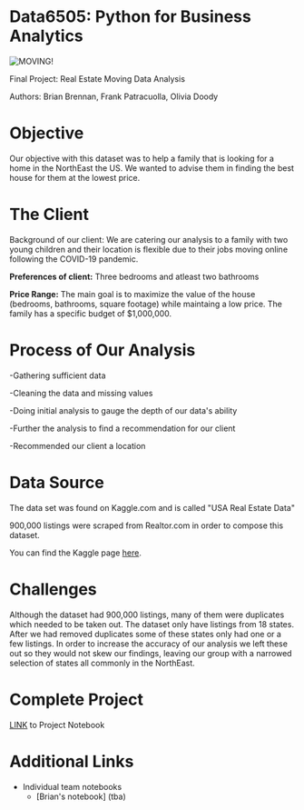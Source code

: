 # Data6505: Python for Business Analytics 
![MOVING!](https://media.istockphoto.com/id/1288083160/vector/happy-family-moving-into-new-house-flat-vector-illustration.jpg?s=170667a&w=0&k=20&c=6Q9wfa-kTLMxk6O_8D1pTmyaBDQzTbICXpSv7TtWo3g=)

Final Project: Real Estate Moving Data Analysis

Authors: Brian Brennan, Frank Patracuolla, Olivia Doody
 
 # Objective
  Our objective with this dataset was to help a family that is looking for a home in the NorthEast the US. We wanted to advise them in finding the best house for them at the lowest price.
  
 # The Client
  Background of our client:
     We are catering our analysis to a family with two young children and their location is flexible due to their jobs moving online following the COVID-19 pandemic. 

**Preferences of client:** Three bedrooms and atleast two bathrooms
   
   **Price Range:** The main goal is to maximize the value of the house (bedrooms, bathrooms, square footage) while maintaing a low price. The family has a specific budget of $1,000,000.

# Process of Our Analysis
-Gathering sufficient data

-Cleaning the data and missing values

-Doing initial analysis to gauge the depth of our data's ability

-Further the analysis to find a recommendation for our client

-Recommended our client a location
# Data Source
 The data set was found on Kaggle.com and is called "USA Real Estate Data"
 
 900,000 listings were scraped from Realtor.com in order to compose this dataset. 
 
 You can find the Kaggle page [here](https://www.kaggle.com/datasets/ahmedshahriarsakib/usa-real-estate-dataset?select=realtor-data.csv).

# Challenges 
  Although the dataset had 900,000 listings, many of them were duplicates which needed to be taken out. The dataset only have listings from 18 states. After we had removed duplicates some of these states only had one or a few listings. In order to increase the accuracy of our analysis we left these out so they would not skew our findings, leaving our group with a narrowed selection of states all commonly in the NorthEast.

# Complete Project
[LINK](https://github.com/oadoody/Data6505RealEstate/blob/main/Finding_A_Home.ipynb) to Project Notebook 

# Additional Links
- Individual team notebooks
     - [Brian's notebook] (tba)
